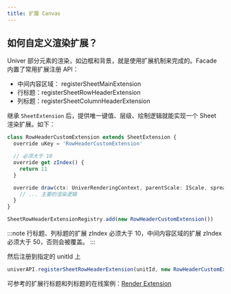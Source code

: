 ```yaml
---
title: 扩展 Canvas
---
```


## 如何自定义渲染扩展？

Univer 部分元素的渲染，如边框和背景，就是使用扩展机制来完成的。Facade 内置了常用扩展注册 API：

- 中间内容区域： registerSheetMainExtension
- 行标题：registerSheetRowHeaderExtension
- 列标题：registerSheetColumnHeaderExtension

继承 `SheetExtension` 后，提供唯一键值、层级、绘制逻辑就能实现一个 Sheet 渲染扩展。如下：

```ts
class RowHeaderCustomExtension extends SheetExtension {
  override uKey = 'RowHeaderCustomExtension'

  // 必须大于 10
  override get zIndex() {
    return 11
  }

  override draw(ctx: UniverRenderingContext, parentScale: IScale, spreadsheetSkeleton: SpreadsheetSkeleton) {
    // ... 主要的渲染逻辑
  }
}

SheetRowHeaderExtensionRegistry.add(new RowHeaderCustomExtension())
```

:::note
行标题、列标题的扩展 zIndex 必须大于 10，中间内容区域的扩展 zIndex 必须大于 50，否则会被覆盖。
:::

然后注册到指定的 unitId 上

```ts
univerAPI.registerSheetRowHeaderExtension(unitId, new RowHeaderCustomExtension())
```

可参考的扩展行标题和列标题的在线案例：[Render Extension](/playground?title=Render%20Extension)
